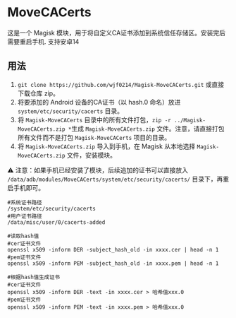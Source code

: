 # MoveCACerts

这是一个 Magisk 模块，用于将自定义CA证书添加到系统信任存储区。安装完后需要重启手机.
支持安卓14

## 用法

1. `git clone https://github.com/wjf0214/Magisk-MoveCACerts.git` 或直接下载仓库 zip。
2. 将要添加的 Android 设备的CA证书（以 hash.0 命名）放进 `system/etc/security/cacerts` 目录。
3. 将 `Magisk-MoveCACerts` 目录中的所有文件打包，`zip -r ../Magisk-MoveCACerts.zip *`生成 `Magisk-MoveCACerts.zip` 文件。注意，请直接打包所有文件而不是打包 `Magisk-MoveCACerts` 项目的目录。
4. 将 `Magisk-MoveCACerts.zip` 导入到手机，在 Magisk 从本地选择 `Magisk-MoveCACerts.zip` 文件，安装模块。

⚠️ 注意：如果手机已经安装了模块，后续追加的证书可以直接放入 `/data/adb/modules/MoveCACerts/system/etc/security/cacerts/` 目录下，再重启手机即可。


```shell
#系统证书路径  
/system/etc/security/cacerts
#用户证书路径
/data/misc/user/0/cacerts-added
```

```shell
#读取hash值
#cer证书文件
openssl x509 -inform DER -subject_hash_old -in xxxx.cer | head -n 1
#pem证书文件
openssl x509 -inform PEM -subject_hash_old -in xxxx.pem | head -n 1

#根据hash值生成证书
#cer证书文件
openssl x509 -inform DER -text -in xxxx.cer > 哈希值xxx.0
#pem证书文件
openssl x509 -inform PEM -text -in xxxx.pem > 哈希值xxx.0
```
